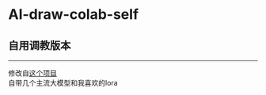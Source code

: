 # AI-draw-colab-self   
## 自用调教版本<br>
***
修改自[这个项目](https://github.com/camenduru/stable-diffusion-webui-colab)<br>
自带几个主流大模型和我喜欢的lora<br>

